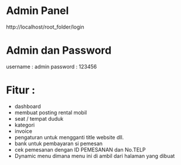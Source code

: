 # Admin Panel

http://localhost/root_folder/login

# Admin dan Password
username : admin
password : 123456


# Fitur :
- dashboard
- membuat posting rental mobil
- seat / tempat duduk
- kategori
- invoice
- pengaturan untuk mengganti title website dll.
- bank untuk pembayaran si pemesan
- cek pemesanan dengan ID PEMESANAN dan No.TELP
- Dynamic menu dimana menu ini di ambil dari halaman yang dibuat
